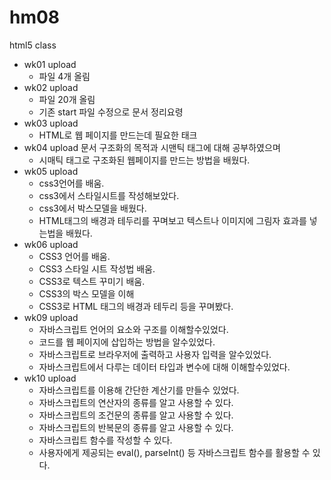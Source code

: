# hm08
html5 class
- wk01 upload
  - 파일 4개 올림
- wk02 upload
  - 파일 20개 올림
  - 기존 start 파일 수정으로 문서 정리요령
- wk03 upload
  - HTML로 웹 페이지를 만드는데 필요한 태크
- wk04 upload  문서 구조화의 목적과 시맨틱 태그에 대해 공부하였으며 
  - 시매틱 태그로 구조화된 웹페이지를 만드는 방법을 배웠다. 
- wk05 upload
  - css3언어를 배움.
  - css3에서 스타일시트를 작성해보았다.
  - css3에서 박스모델을 배웠다.
  - HTML태그의 배경과 테두리를 꾸며보고 텍스트나 이미지에 그림자 효과를 넣는법을 배웠다.
- wk06 upload
  - CSS3 언어를 배움.
  - CSS3 스타일 시트 작성법 배움.
  - CSS3로 텍스트 꾸미기 배움.
  - CSS3의 박스 모델을 이해
  - CSS3로 HTML 태그의 배경과 테두리 등을 꾸며봤다.
- wk09 upload
  - 자바스크립트 언어의 요소와 구조를 이해할수있었다.
  - 코드를 웹 페이지에 삽입하는 방법을 알수있었다.
  - 자바스크립트로 브라우저에 출력하고 사용자 입력을 알수있었다.
  - 자바스크립트에서 다루는 데이터 타입과 변수에 대해 이해할수있었다.
- wk10 upload
  - 자바스크립트를 이용해 간단한 계산기를 만들수 있었다.
  - 자바스크립트의 연산자의 종류를 알고 사용할 수 있다.
  - 자바스크립트의 조건문의 종류를 알고 사용할 수 있다.
  - 자바스크립트의 반복문의 종류를 알고 사용할 수 있다.
  - 자바스크립트 함수를 작성할 수 있다.
  - 사용자에게 제공되는 eval(), parseInt() 등 자바스크립트 함수를 활용할 수 있다.
